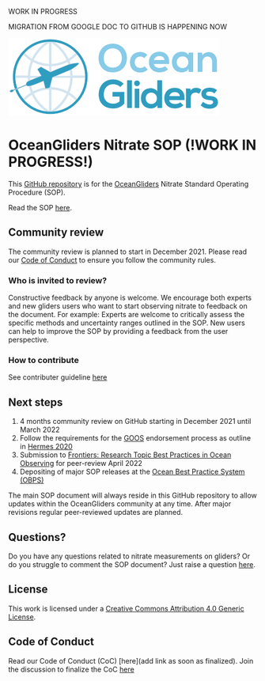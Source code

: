 WORK IN PROGRESS 

MIGRATION FROM GOOGLE DOC TO GITHUB IS HAPPENING NOW


![oceangliders](images/logo-ocean-gliders.png)

# OceanGliders Nitrate SOP (!WORK IN PROGRESS!)

This [GitHub repository](https://github.com/OceanGlidersCommunity/Nitrate_SOP) is for the [OceanGliders](https://www.oceangliders.org) Nitrate Standard Operating Procedure (SOP).

Read the SOP [here](https://oceangliderscommunity.github.io/Nitrate_SOP/sections/authors_SOP_development_process.html). 

## Community review
The community review is planned to start in December 2021.
Please read our [Code of Conduct](https://github.com/OceanGlidersCommunity/OG-format-user-manual/pull/23) to ensure you follow the community rules.

### Who is invited to review?
Constructive feedback by anyone is welcome. We encourage both experts and new gliders users who want to start observing nitrate to feedback on the document. For example: Experts are welcome to critically assess the specific methods and uncertainty ranges outlined in the SOP. New users can help to improve the SOP by providing a feedback from the user perspective. 

### How to contribute
See contributer guideline [here](https://github.com/OceanGlidersCommunity/Oxygen_SOP/blob/main/CONTRIBUTING.md)

## Next steps
1) 4 months community review on GitHub starting in December 2021 until March 2022
2) Follow the requirements for the [GOOS](https://www.goosocean.org) endorsement process as outline in [Hermes 2020](http://dx.doi.org/10.25607/OBP-926)
3) Submission to [Frontiers: Research Topic Best Practices in Ocean Observing](https://www.frontiersin.org/research-topics/7173/best-practices-in-ocean-observing) for peer-review April 2022
4) Depositing of major SOP releases at the [Ocean Best Practice System (OBPS)](https://www.oceanbestpractices.org)

The main SOP document will always reside in this GitHub repository to allow updates within the OceanGliders community at any time. After major revisions regular peer-reviewed updates are planned.

## Questions?
Do you have any questions related to nitrate measurements on gliders?
Or do you struggle to comment the SOP document? 
Just raise a question [here](https://github.com/OceanGlidersCommunity/Nitrate_SOP/discussions).

## License
This work is licensed under a [Creative Commons Attribution 4.0 Generic License](https://creativecommons.org/licenses/by/4.0/).

## Code of Conduct
Read our Code of Conduct (CoC) [here](add link as soon as finalized). Join the discussion to finalize the CoC [here](https://github.com/OceanGlidersCommunity/OG-format-user-manual/pull/23)

